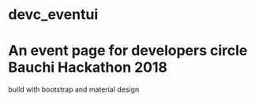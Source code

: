 # devc_eventui
# An event page for developers circle Bauchi Hackathon 2018
build with bootstrap and material design 
